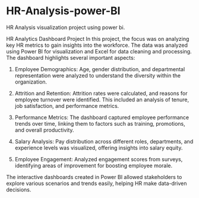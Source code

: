 # HR-Analysis-power-BI
HR Analysis visualization project using power bi.


HR Analytics Dashboard Project In this project, the focus was on analyzing key HR metrics to gain insights into the workforce. The data was analyzed using Power BI for visualization and Excel for data cleaning and processing. The dashboard highlights several important aspects:

1. Employee Demographics: Age, gender distribution, and departmental representation were analyzed to understand the diversity within the organization.


2. Attrition and Retention: Attrition rates were calculated, and reasons for employee turnover were identified. This included an analysis of tenure, job satisfaction, and performance metrics.


3. Performance Metrics: The dashboard captured employee performance trends over time, linking them to factors such as training, promotions, and overall productivity.


4. Salary Analysis: Pay distribution across different roles, departments, and experience levels was visualized, offering insights into salary equity.


5. Employee Engagement: Analyzed engagement scores from surveys, identifying areas of improvement for boosting employee morale.



The interactive dashboards created in Power BI allowed stakeholders to explore various scenarios and trends easily, helping HR make data-driven decisions.


